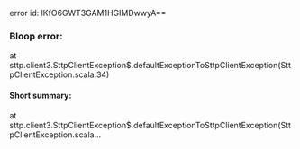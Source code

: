 error id: lKfO6GWT3GAM1HGIMDwwyA==
### Bloop error:

at sttp.client3.SttpClientException$.defaultExceptionToSttpClientException(SttpClientException.scala:34)
#### Short summary: 

at sttp.client3.SttpClientException$.defaultExceptionToSttpClientException(SttpClientException.scala...